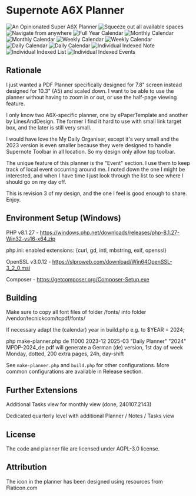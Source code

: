 
# Supernote A6X Planner

![An Opinionated Super A6X Planner](images/image1.png)
![Squeeze out all available spaces](images/image2.png)
![Navigate from anywhere](images/image3.png)
![Full Year Calendar](images/image4.png)
![Monthly Calendar](images/image5.png)
![Monthly Calendar](images/image6.png)
![Weekly Calendar](images/image7.png)
![Weekly Calendar](images/image8.png)
![Daily Calendar](images/image9.png)
![Daily Calendar](images/image10.png)
![Individual Indexed Note](images/image11.png)
![Individual Indexed List](images/image12.png)
![Individual Indexed Events](images/image13.png)

## Rationale

I just wanted a PDF Planner specifically designed for 7.8" screen
instead designed for 10.3" (A5) and scaled down. I want to be able
to use the planner without having to zoom in or out, or use the
half-page viewing feature.

I only know two A6X-specific planner, one by ePaperTemplate and
another by LinesAndDesign. The former I find it hard to use with
small link target box, and the later is still very small.

I would have love the My Daily Organiser, except it's very small
and the 2023 version is even smaller because they were designed
to handle Supernote Toolbar in all location. So my design only 
allow top toolbar.

The unique feature of this planner is the "Event" section. I
use them to keep track of local event occurring around me.
I noted down the one I might be interested, and when I have time
I just look through the list to see where I should go on my
day off.

This is revision 3 of my design, and the one
I feel is good enough to share. Enjoy.


## Environment Setup (Windows)
PHP v8.1.27 - https://windows.php.net/downloads/releases/php-8.1.27-Win32-vs16-x64.zip

php.ini: enabled extensions: {curl, gd, intl, mbstring, exif, openssl}

OpenSSL v3.0.12 - https://slproweb.com/download/Win64OpenSSL-3_2_0.msi

Composer - https://getcomposer.org/Composer-Setup.exe


## Building

Make sure to copy all font files of folder /fonts/ into folder /vendor/tecnickcom/tcpdf/fonts/

If necessary adapt the (calendar) year in build.php e.g. to $YEAR = 2024;

php make-planner.php de 11000 2023-12 2025-03 "Daily Planner" "2024" MPDP-2024_de.pdf
will generate a German (de) version, 1st day of week Monday, dotted, 200 extra pages, 24h, day-shift

See `make-planner.php` and `build.php` for other configurations.
More common configurations are available in Release section.


## Further Extensions
Additional Tasks view for monthly view (done, 240107.2143)

Dedicated quarterly level with additional Planner / Notes / Tasks view


## License

The code and planner file are licensed under AGPL-3.0 license.

## Attribution

The icon in the planner has been designed using resources from Flaticon.com
